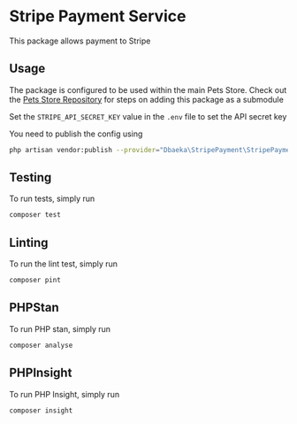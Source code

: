 # Stripe Payment Service 

This package allows payment to Stripe

## Usage
The package is configured to be used within the main Pets Store.
Check out the [Pets Store Repository](https://github.com/dbaeka/buckhill-pet-commerce) for steps on adding this package as a submodule

Set the `STRIPE_API_SECRET_KEY` value in the `.env` file to set the API secret key

You need to publish the config using
```bash
php artisan vendor:publish --provider="Dbaeka\StripePayment\StripePaymentServiceProvider" --tag="config"
```

## Testing
To run tests, simply run
```bash
composer test
```

## Linting
To run the lint test, simply run
```bash
composer pint
```

## PHPStan
To run PHP stan, simply run
```bash
composer analyse
```

## PHPInsight
To run PHP Insight, simply run
```bash
composer insight
```